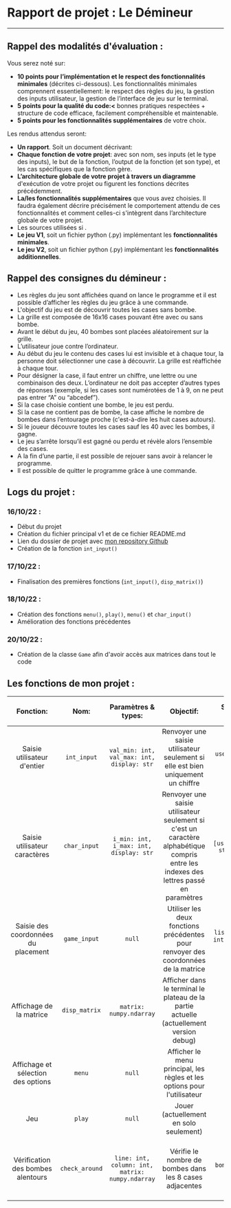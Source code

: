 # Rapport de projet : Le Démineur
---
## **Rappel des modalités d'évaluation** :
Vous serez noté sur:
- **10 points pour l’implémentation et le respect des fonctionnalités minimales**
(décrites ci-dessous). Les fonctionnalités minimales comprennent essentiellement: le
respect des règles du jeu, la gestion des inputs utilisateur, la gestion de l’interface de jeu
sur le terminal.
- **5 points pour la qualité du code:<** bonnes pratiques respectées + structure de code
efficace, facilement compréhensible et maintenable.
- **5 points pour les fonctionnalités supplémentaires** de votre choix.

Les rendus attendus seront:
- **Un rapport**. Soit un document décrivant:
- **Chaque fonction de votre projet**: avec son nom, ses inputs (et le type des inputs),
le but de la fonction, l’output de la fonction (et son type), et les cas spécifiques
que la fonction gère.
- **L’architecture globale de votre projet à travers un diagramme** d'exécution de
votre projet ou figurent les fonctions décrites précédemment.
- **La/les fonctionnalités supplémentaires** que vous avez choisies. Il faudra
également décrire précisément le comportement attendu de ces fonctionnalités
et comment celles-ci s'intègrent dans l’architecture globale de votre projet.
- Les sources utilisées si .
- **Le jeu V1**, soit un fichier python (.py) implémentant les **fonctionnalités minimales**.
- **Le jeu V2**, soit un fichier python (.py) implémentant les **fonctionnalités additionnelles**.

## **Rappel des consignes du démineur** :
- Les règles du jeu sont affichées quand on lance le programme et il est possible
d’afficher les règles du jeu grâce à une commande.
- L'objectif du jeu est de découvrir toutes les cases sans bombe.
- La grille est composée de 16x16 cases pouvant être avec ou sans bombe.
- Avant le début du jeu, 40 bombes sont placées aléatoirement sur la grille.
- L’utilisateur joue contre l’ordinateur.
- Au début du jeu le contenu des cases lui est invisible et à chaque tour, la personne doit
sélectionner une case à découvrir. La grille est réaffichée à chaque tour.
- Pour désigner la case, il faut entrer un chiffre, une lettre ou une combinaison des deux.
L’ordinateur ne doit pas accepter d’autres types de réponses (exemple, si les cases sont
numérotées de 1 à 9, on ne peut pas entrer “A” ou “abcedef”).
- Si la case choisie contient une bombe, le jeu est perdu.
- Si la case ne contient pas de bombe, la case affiche le nombre de bombes dans
l’entourage proche (c'est-à-dire les huit cases autours).
- Si le joueur découvre toutes les cases sauf les 40 avec les bombes, il gagne.
- Le jeu s’arrête lorsqu’il est gagné ou perdu et révèle alors l’ensemble des cases.
- A la fin d’une partie, il est possible de rejouer sans avoir à relancer le programme.
- Il est possible de quitter le programme grâce à une commande.

## Logs du projet :
### 16/10/22 :
- Début du projet
- Création du fichier principal v1 et de ce fichier README.md
- Lien du dossier de projet avec [mon repository Github](https://github.com/marwank270/epita_files/tree/master/D%C3%A9mineur)
- Création de la fonction `int_input()`
### 17/10/22 :
- Finalisation des premières fonctions (`int_input()`, `disp_matrix()`)
### 18/10/22 :
- Création des fonctions `menu()`, `play()`, `menu()` et `char_input()`
- Amélioration des fonctions précédentes
### 20/10/22 : 
- Création de la classe `Game` afin d'avoir accès aux matrices dans tout le code

## Les fonctions de mon projet :

|Fonction:| Nom: |Paramètres & types: | Objectif: | Sortie & type: |Cas spécifique géré: |
|:---:|:---:|:---:|:---:|:---:|:---:|
|Saisie utilisateur d'entier|  `int_input`   |   `val_min: int, val_max: int, display: str`  |   Renvoyer une saisie utilisateur seulement si elle est bien uniquement un chiffre  |  `user_input: int`   | Cas ou l'utilisateur entre des caractères grâce à un `try:` & `except:`    |
| Saisie utilisateur caractères | `char_input` | `i_min: int, i_max: int, display: str` | Renvoyer une saisie utilisateur seulement si c'est un caractère alphabétique compris entre les indexes des lettres passé en paramètres | `list` : `[user_input: str, uii: int]` | Cas ou l'utilisateur saisis plus d'un caractère|
| Saisie des coordonnées du placement | `game_input` | `null` | Utiliser les deux fonctions précédentes pour renvoyer des coordonnées de la matrice | `list` : `[line: int, column: int]` | Gestion des cas spécifiques dans les fonctions `int_input()` et `char_input()` |
| Affichage de la matrice | `disp_matrix` | `matrix: numpy.ndarray` | Afficher dans le terminal le plateau de la partie actuelle (actuellement version debug) | `null` | Gestion de l'affichage des nombre des lignes et des lettres des colones | 
| Affichage et sélection des options | `menu` | `null` | Afficher le menu principal, les règles et les options pour l'utilisateur | `null` | Aucun cas spécifique à gérer |
| Jeu | `play` | `null` | Jouer (actuellement en solo seulement) | `null` | Actuellement aucun |
| Vérification des bombes alentours | `check_around` | `line: int, column: int, matrix: numpy.ndarray` | Vérifie le nombre de bombes dans les 8 cases adjacentes | `bomb_count: int` | Gestion du cas de la bombe sur les coordonnées du tir du joueur |
 
